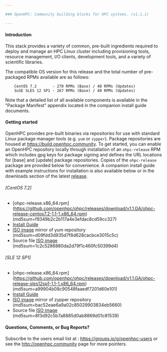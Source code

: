 ```yaml
---

### OpenHPC: Community building blocks for HPC systems. (v1.1.1)

---
```


#### Introduction

This stack provides a variety of common, pre-built ingredients
required to deploy and manage an HPC Linux cluster including
provisioning tools, resource management, I/O clients, development
tools, and a variety of scientific libraries.

The compatible OS version for this release and the total number of
pre-packaged RPMs available are as follows:

        CentOS 7.2       - 270 RPMs (Base) / 40 RPMs (Updates)
        SuSE SLES 12 SP1 - 267 RPMs (Base) / 40 RPMs (Updates)

Note that a detailed list of all available components is available in
the "Package Manifest" appendix located in the companion install
guide documents. 

#### Getting started

OpenHPC provides pre-built binaries via repositories for use with standard
Linux package manager tools (e.g. ```yum``` or ```zypper```). Package
repositories are housed at https://build.openhpc.community. To get started, you
can enable an OpenHPC repository locally through installation of an
```ohpc-release``` RPM which includes gpg keys for package signing and defines
the URL locations for [base] and [update] package repositories. Copies of the
```ohpc-release``` package are provided below for convenience. A companion install
guide with example instructions for installation is also available below or in
the downloads section of the latest
[release](https://github.com/openhpc/ohpc/releases/tag/v1.1.1.GA).

###### [CentOS 7.2]
* [ohpc-release.x86_64.rpm] (https://github.com/openhpc/ohpc/releases/download/v1.1.GA/ohpc-release-centos7.2-1.1-1.x86_64.rpm) (md5sum=f9349b2c2b117a4e3efdac8cd59cc327)
* [Install Guide](https://github.com/openhpc/ohpc/releases/download/v1.1.1.GA/Install_guide-CentOS7.2-1.1.pdf)
* [ISO image](http://build.openhpc.community/OpenHPC:/1.1/CentOS_7.2/iso/OpenHPC-1.1_CentOS_7.2.iso) mirror of yum repository (md5sum=d09fdd3d935d7f8d628cacbce3015c5c)
* Source file [ISO image](http://build.openhpc.community/OpenHPC:/1.1/CentOS_7.2/iso/OpenHPC-1.1_SOURCE_CentOS_7.2.iso) (md5sum=1c2c5286880da2d79f1c460fc50399d4)

###### [SLE 12 SP1]
* [ohpc-release.x86_64.rpm] (https://github.com/openhpc/ohpc/releases/download/v1.1.GA/ohpc-release-sles12sp1-1.1-1.x86_64.rpm) (md5sum=a99904b08c90548faaedf7201d60e101)
* [Install Guide](https://github.com/openhpc/ohpc/releases/download/v1.1.1.GA/Install_guide-SLES12SP1-1.1.pdf)
* [ISO image](http://build.openhpc.community/OpenHPC:/1.1/SLE_12_SP1/iso/OpenHPC-1.1_SLE_12_SP1.iso) mirror of zypper repository (md5sum=bac52eae6a9a02c85029903834eb5660)
* Source file [ISO image](http://build.openhpc.community/OpenHPC:/1.1/SLE_12_SP1/iso/OpenHPC-1.1_SOURCE_SLE_12_SP1.iso) (md5sum=8f3d92c5b7a8885d0ab8869d01c81539)

#### Questions, Comments, or Bug Reports?

Subscribe to the users email list at : https://groups.io/g/openhpc-users or see
the http://openhpc.community page for more pointers.

